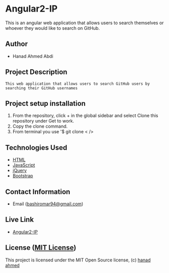 # Angular2-IP

This is an angular web application that allows users to search themselves or whoever they would like to search on GitHub.

## Author

-  Hanad Ahmed Abdi

## Project Description

    This web application that allows users to search GitHub users by searching their GitHub usernames

## Project setup  installation

1.  From the repository, click + in the global sidebar and select Clone this repository under Get to work.
2.  Copy the clone command.
3.  From terminal you use
    '$ git clone <  />

## Technologies Used

* [HTML](https://developer.mozilla.org/en-US/docs/Web/HTML)
* [JavaScript](https://www.javascript.com)
* [jQuery](https://jquery.com)
* [Bootstrap](https://getbootstrap.com/)

## Contact Information

-   Email (bashiromar94@gmail.com)

## Live Link

* [Angular2-IP]( /)



## License ([MIT License](   ))
This project is licensed under the MIT Open Source license, (c) [hanad ahmed](  )
 